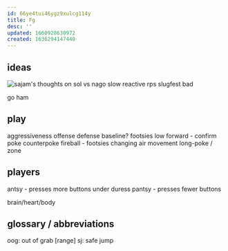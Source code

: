 ```yaml
---
id: 66ye4tui46ygz9xulcg114y
title: Fg
desc: ''
updated: 1660928630972
created: 1636294147440
---
```



## ideas
![sajam's thoughts on sol vs nago](https://youtu.be/YEHEVz3rHOY?t=34)
slow
reactive
rps
slugfest
bad

go ham
</p>

## play
aggressiveness
  offense
  defense
baseline?
footsies
  low forward - confirm
  poke
  counterpoke
  fireball - footsies
    changing air movement
long-poke / zone

## players
antsy - presses more buttons under duress
pantsy - presses fewer buttons

brain/heart/body

## glossary / abbreviations
oog: out of grab [range]
sj: safe jump
